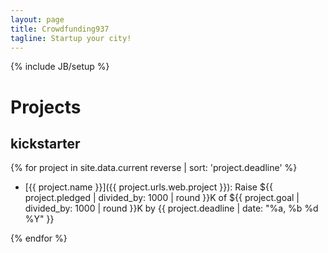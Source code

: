 ```yaml
---
layout: page
title: Crowdfunding937
tagline: Startup your city!
---
```

{% include JB/setup %}

# Projects

## kickstarter

{% for project in site.data.current reverse | sort: 'project.deadline' %}
  - [{{ project.name }}]({{ project.urls.web.project }}): Raise ${{ project.pledged | divided_by: 1000 | round }}K of ${{ project.goal | divided_by: 1000 | round }}K by {{ project.deadline | date: "%a, %b %d %Y" }}

{% endfor %}

